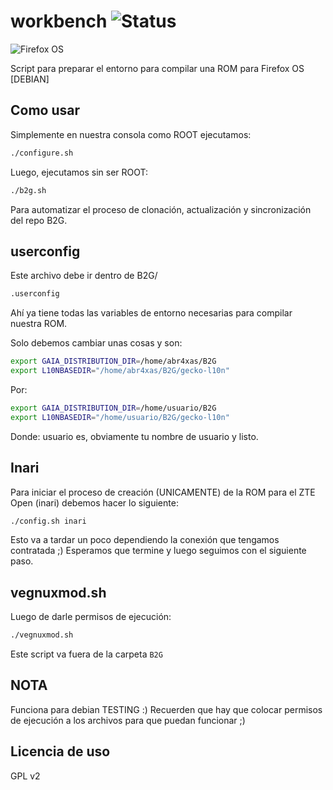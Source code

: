 # workbench ![Status](https://api.travis-ci.org/abr4xas/workbench.svg) 

![Firefox OS](http://mozorg.cdn.mozilla.net/media/img/styleguide/identity/firefoxos/wordmark-standard-grey.png)


Script para preparar el entorno para compilar una ROM para Firefox OS [DEBIAN]


## Como usar

Simplemente en nuestra consola como ROOT ejecutamos:

```bash
./configure.sh
```

Luego, ejecutamos sin ser ROOT:

```bash
./b2g.sh
```
Para automatizar el proceso de clonación, actualización y sincronización del repo B2G.

## userconfig

Este archivo debe ir dentro de B2G/ 

```bash
.userconfig
```

Ahí ya tiene todas las variables de entorno necesarias para compilar nuestra ROM.

Solo debemos cambiar unas cosas y son:

```bash
export GAIA_DISTRIBUTION_DIR=/home/abr4xas/B2G
export L10NBASEDIR="/home/abr4xas/B2G/gecko-l10n"
```
Por:

```bash
export GAIA_DISTRIBUTION_DIR=/home/usuario/B2G
export L10NBASEDIR="/home/usuario/B2G/gecko-l10n"
```
Donde: usuario es, obviamente tu nombre de usuario y listo.

## Inari

Para iniciar el proceso de creación (UNICAMENTE) de la ROM para el ZTE Open (inari) debemos hacer lo siguiente:

```bash
./config.sh inari
```
Esto va a tardar un poco dependiendo la conexión que tengamos contratada ;)
Esperamos que termine y luego seguimos con el siguiente paso.

## vegnuxmod.sh

Luego de darle permisos de ejecución:

```bash
./vegnuxmod.sh
```

Este script va fuera de la carpeta ``` B2G ```

## NOTA

Funciona para debian TESTING :)
Recuerden que hay que colocar permisos de ejecución a los archivos para que puedan funcionar ;)

## Licencia de uso

GPL v2
